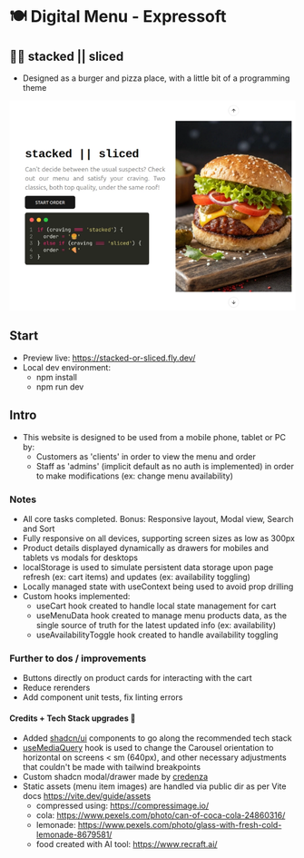 # 🍽️ Digital Menu - Expressoft

## 🍔🍕 stacked || sliced

- Designed as a burger and pizza place, with a little bit of a programming theme

![Home page preview](public/home-page.webp)

## Start

- Preview live: https://stacked-or-sliced.fly.dev/
- Local dev environment:
  - npm install
  - npm run dev

## Intro

- This website is designed to be used from a mobile phone, tablet or PC by:
  - Customers as 'clients' in order to view the menu and order
  - Staff as 'admins' (implicit default as no auth is implemented) in order to make modifications (ex: change menu availability)

### Notes

- All core tasks completed. Bonus: Responsive layout, Modal view, Search and Sort
- Fully responsive on all devices, supporting screen sizes as low as 300px
- Product details displayed dynamically as drawers for mobiles and tablets vs modals for desktops
- localStorage is used to simulate persistent data storage upon page refresh (ex: cart items) and updates (ex: availability toggling)
- Locally managed state with useContext being used to avoid prop drilling
- Custom hooks implemented:
  - useCart hook created to handle local state management for cart
  - useMenuData hook created to manage menu products data, as the single source of truth for the latest updated info (ex: availability)
  - useAvailabilityToggle hook created to handle availability toggling

### Further to dos / improvements

- Buttons directly on product cards for interacting with the cart
- Reduce rerenders
- Add component unit tests, fix linting errors

#### Credits + Tech Stack upgrades 🚀

- Added [shadcn/ui](https://ui.shadcn.com/) components to go along the recommended tech stack
- [useMediaQuery](https://usehooks.com/usemediaquery) hook is used to change the Carousel orientation to horizontal on screens < sm (640px), and other necessary adjustments that couldn't be made with tailwind breakpoints
- Custom shadcn modal/drawer made by [credenza](https://github.com/redpangilinan/credenza)
- Static assets (menu item images) are handled via public dir as per Vite docs https://vite.dev/guide/assets
  - compressed using: https://compressimage.io/
  - cola: https://www.pexels.com/photo/can-of-coca-cola-24860316/
  - lemonade: https://www.pexels.com/photo/glass-with-fresh-cold-lemonade-8679581/
  - food created with AI tool: https://www.recraft.ai/

